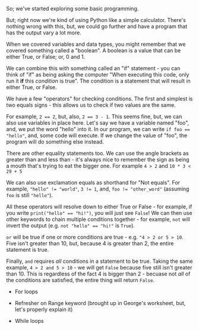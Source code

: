So; we've started exploring some basic programming.

But; right now we're kind of using Python like a simple calculator. There's nothing wrong with this, but, we could go further and have a program that has the output vary a lot more.

When we covered variables and data types, you might remember that we covered something called a "boolean". A boolean is a value that can be either True, or False; or, 0 and 1.

We can combine this with something called an "if" statement - you can think of "if" as being asking the computer "When executing this code, only run it **if** this *condition* is true". The condition is a statement that will result in either True, or False.

We have a few "operators" for checking conditions. The first and simplest is two equals signs - this allows us to check if two values are the same.

For example, `2 == 2`, but, also, `2 == 3 - 1`. This seems fine, but, we can also use variables in place here. Let's say we have a variable named "foo", and, we put the word "hello" into it. In our program, we can write `if foo == "hello"`, and, some code will execute. If we change the value of "foo", the program will do something else instead.

There are other equality statements too. We can use the angle brackets as greater than and less than - it's always nice to remember the sign as being a mouth that's trying to eat the bigger one. For example `4 > 2` and `10 * 3 < 29 + 5`

We can also use exclamation equals as shorthand for "Not equals". For example, `"hello" != "world"`, `3 != 1`, and, `foo != "other_word"` (assuming `foo` is still `"hello"`).

All these operators will resolve down to either True or False - for example, if you write `print("hello" == "hi!")`, you will just see `False`! We can then use other keywords to chain multiple conditions together - for example, `not` will invert the output (e.g. `not "hello" == "hi!"` is `True`).

`or` will be true if one or more conditions are true - e.g. `"4 > 2 or 5 > 10`. Five isn't greater than 10, but, because 4 is greater than 2, the entire statement is true.

Finally, `and` requires *all* conditions in a statement to be true. Taking the same example, `4 > 2 and 5 > 10` - we will get `False` because five still isn't greater than 10. This is regardless of the fact 4 is bigger than 2 - becuase not *all* of the conditions are satisfied, the entire thing will return `False`.

- For loops

- Refresher on Range keyword (brought up in George's worksheet, but, let's properly explain it)

- While loops